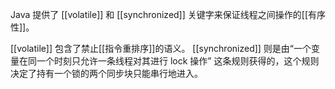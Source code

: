 Java 提供了 [[volatile]] 和 [[synchronized]] 关键字来保证线程之间操作的[[有序性]]。

[[volatile]] 包含了禁止[[指令重排序]]的语义。
[[synchronized]] 则是由“一个变量在同一个时刻只允许一条线程对其进行 lock 操作” 这条规则获得的，这个规则决定了持有一个锁的两个同步块只能串行地进入。